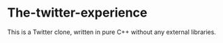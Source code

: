 # The-twitter-experience

This is a Twitter clone, written in pure C++ without any external libraries.